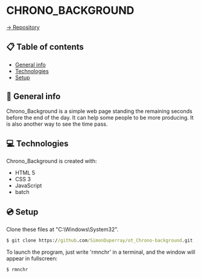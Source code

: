 # CHRONO_BACKGROUND

[-> Repository](https://github.com/SimonDuperray/ot_Chrono-background)

## :clipboard: Table of contents
* [General info](#general-info)
* [Technologies](#technologies)
* [Setup](#setup)

## :page_facing_up: General info
Chrono_Background is a simple web page standing the remaining seconds before the end of the day. It can help some people to be more producing. It is also another way to see the time pass.
	
## :computer: Technologies
Chrono_Background is created with:
* HTML 5 
* CSS 3
* JavaScript
* batch
	
## :cd: Setup
Clone these files at "C:\Windows\System32\".
```bat
$ git clone https://github.com/SimonDuperray/ot_Chrono-background.git
```
To launch the program, just write 'rmnchr' in a terminal, and the window will appear in fullscreen:
```bat
$ rmnchr
```
